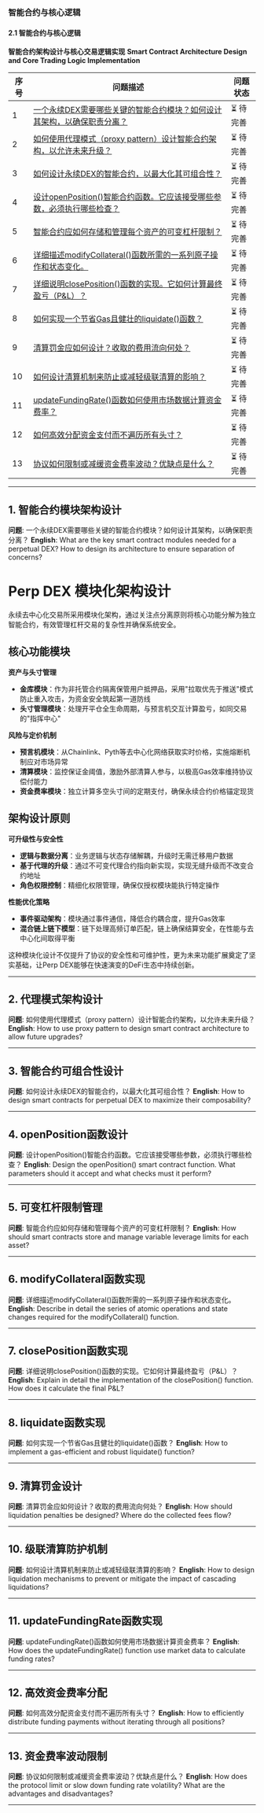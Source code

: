 ### 智能合约与核心逻辑

#### 2.1 智能合约与核心逻辑
**智能合约架构设计与核心交易逻辑实现**
**Smart Contract Architecture Design and Core Trading Logic Implementation**

| 序号 | 问题描述 | 问题状态 |
|------|----------|----------|
| 1 | [一个永续DEX需要哪些关键的智能合约模块？如何设计其架构，以确保职责分离？](#1-智能合约模块架构设计) | ⏳ 待完善 |
| 2 | [如何使用代理模式（proxy pattern）设计智能合约架构，以允许未来升级？](#2-代理模式架构设计) | ⏳ 待完善 |
| 3 | [如何设计永续DEX的智能合约，以最大化其可组合性？](#3-智能合约可组合性设计) | ⏳ 待完善 |
| 4 | [设计openPosition()智能合约函数。它应该接受哪些参数，必须执行哪些检查？](#4-openposition函数设计) | ⏳ 待完善 |
| 5 | [智能合约应如何存储和管理每个资产的可变杠杆限制？](#5-可变杠杆限制管理) | ⏳ 待完善 |
| 6 | [详细描述modifyCollateral()函数所需的一系列原子操作和状态变化。](#6-modifycollateral函数实现) | ⏳ 待完善 |
| 7 | [详细说明closePosition()函数的实现。它如何计算最终盈亏（P&L）？](#7-closeposition函数实现) | ⏳ 待完善 |
| 8 | [如何实现一个节省Gas且健壮的liquidate()函数？](#8-liquidate函数实现) | ⏳ 待完善 |
| 9 | [清算罚金应如何设计？收取的费用流向何处？](#9-清算罚金设计) | ⏳ 待完善 |
| 10 | [如何设计清算机制来防止或减轻级联清算的影响？](#10-级联清算防护机制) | ⏳ 待完善 |
| 11 | [updateFundingRate()函数如何使用市场数据计算资金费率？](#11-updatefundingrate函数实现) | ⏳ 待完善 |
| 12 | [如何高效分配资金支付而不遍历所有头寸？](#12-高效资金费率分配) | ⏳ 待完善 |
| 13 | [协议如何限制或减缓资金费率波动？优缺点是什么？](#13-资金费率波动限制) | ⏳ 待完善 |

---

## 1. 智能合约模块架构设计
**问题**: 一个永续DEX需要哪些关键的智能合约模块？如何设计其架构，以确保职责分离？
**English**: What are the key smart contract modules needed for a perpetual DEX? How to design its architecture to ensure separation of concerns?

# Perp DEX 模块化架构设计

永续去中心化交易所采用模块化架构，通过关注点分离原则将核心功能分解为独立智能合约，有效管理杠杆交易的复杂性并确保系统安全。

## 核心功能模块

**资产与头寸管理**
- **金库模块**：作为非托管合约隔离保管用户抵押品，采用"拉取优先于推送"模式防止重入攻击，为资金安全筑起第一道防线
- **头寸管理模块**：处理开平仓全生命周期，与预言机交互计算盈亏，如同交易的"指挥中心"

**风险与定价机制**
- **预言机模块**：从Chainlink、Pyth等去中心化网络获取实时价格，实施熔断机制应对市场异常
- **清算模块**：监控保证金阈值，激励外部清算人参与，以极高Gas效率维持协议偿付能力
- **资金费率模块**：独立计算多空头寸间的定期支付，确保永续合约价格锚定现货

## 架构设计原则

**可升级性与安全性**
- **逻辑与数据分离**：业务逻辑与状态存储解耦，升级时无需迁移用户数据
- **基于代理的升级**：通过不可变代理合约指向新实现，实现无缝升级而不改变合约地址
- **角色权限控制**：精细化权限管理，确保仅授权模块能执行特定操作

**性能优化策略**
- **事件驱动架构**：模块通过事件通信，降低合约耦合度，提升Gas效率
- **混合链上链下模型**：链下处理高频订单匹配，链上确保结算安全，在性能与去中心化间取得平衡

这种模块化设计不仅提升了协议的安全性和可维护性，更为未来功能扩展奠定了坚实基础，让Perp DEX能够在快速演变的DeFi生态中持续创新。

---

## 2. 代理模式架构设计
**问题**: 如何使用代理模式（proxy pattern）设计智能合约架构，以允许未来升级？
**English**: How to use proxy pattern to design smart contract architecture to allow future upgrades?

---

## 3. 智能合约可组合性设计
**问题**: 如何设计永续DEX的智能合约，以最大化其可组合性？
**English**: How to design smart contracts for perpetual DEX to maximize their composability?

---

## 4. openPosition函数设计
**问题**: 设计openPosition()智能合约函数。它应该接受哪些参数，必须执行哪些检查？
**English**: Design the openPosition() smart contract function. What parameters should it accept and what checks must it perform?

---

## 5. 可变杠杆限制管理
**问题**: 智能合约应如何存储和管理每个资产的可变杠杆限制？
**English**: How should smart contracts store and manage variable leverage limits for each asset?

---

## 6. modifyCollateral函数实现
**问题**: 详细描述modifyCollateral()函数所需的一系列原子操作和状态变化。
**English**: Describe in detail the series of atomic operations and state changes required for the modifyCollateral() function.

---

## 7. closePosition函数实现
**问题**: 详细说明closePosition()函数的实现。它如何计算最终盈亏（P&L）？
**English**: Explain in detail the implementation of the closePosition() function. How does it calculate the final P&L?

---

## 8. liquidate函数实现
**问题**: 如何实现一个节省Gas且健壮的liquidate()函数？
**English**: How to implement a gas-efficient and robust liquidate() function?

---

## 9. 清算罚金设计
**问题**: 清算罚金应如何设计？收取的费用流向何处？
**English**: How should liquidation penalties be designed? Where do the collected fees flow?

---

## 10. 级联清算防护机制
**问题**: 如何设计清算机制来防止或减轻级联清算的影响？
**English**: How to design liquidation mechanisms to prevent or mitigate the impact of cascading liquidations?

---

## 11. updateFundingRate函数实现
**问题**: updateFundingRate()函数如何使用市场数据计算资金费率？
**English**: How does the updateFundingRate() function use market data to calculate funding rates?

---

## 12. 高效资金费率分配
**问题**: 如何高效分配资金支付而不遍历所有头寸？
**English**: How to efficiently distribute funding payments without iterating through all positions?

---

## 13. 资金费率波动限制
**问题**: 协议如何限制或减缓资金费率波动？优缺点是什么？
**English**: How does the protocol limit or slow down funding rate volatility? What are the advantages and disadvantages?

---